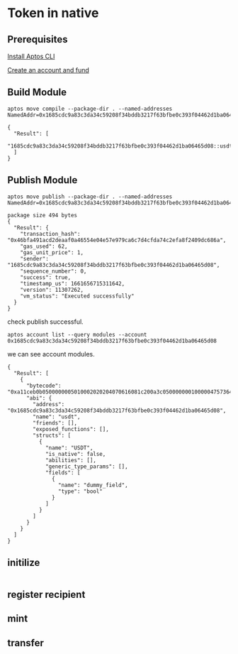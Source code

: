 # Token in native

## Prerequisites

[Install Aptos CLI](https://aptos.dev/cli-tools/aptos-cli-tool/install-aptos-cli)

[Create an account and fund](https://aptos.dev/cli-tools/aptos-cli-tool/use-aptos-cli)

## Build Module

```
aptos move compile --package-dir . --named-addresses NamedAddr=0x1685cdc9a83c3da34c59208f34bddb3217f63bfbe0c393f04462d1ba06465d08
```

```
{
  "Result": [
    "1685cdc9a83c3da34c59208f34bddb3217f63bfbe0c393f04462d1ba06465d08::usdt"
  ]
}
```

## Publish Module

```
aptos move publish --package-dir . --named-addresses NamedAddr=0x1685cdc9a83c3da34c59208f34bddb3217f63bfbe0c393f04462d1ba06465d08
```

```
package size 494 bytes
{
  "Result": {
    "transaction_hash": "0x46bfa491acd2deaaf0a46554e04e57e979ca6c7d4cfda74c2efa8f2409dc686a",
    "gas_used": 62,
    "gas_unit_price": 1,
    "sender": "1685cdc9a83c3da34c59208f34bddb3217f63bfbe0c393f04462d1ba06465d08",
    "sequence_number": 0,
    "success": true,
    "timestamp_us": 1661656715311642,
    "version": 11307262,
    "vm_status": "Executed successfully"
  }
}
```

check publish successful.

```
aptos account list --query modules --account 0x1685cdc9a83c3da34c59208f34bddb3217f63bfbe0c393f04462d1ba06465d08
```

we can see account modules.

```
{
  "Result": [
    {
      "bytecode": "0xa11ceb0b0500000005010002020204070616081c200a3c05000000010000047573647404555344540b64756d6d795f6669656c641685cdc9a83c3da34c59208f34bddb3217f63bfbe0c393f04462d1ba06465d08000201020100",
      "abi": {
        "address": "0x1685cdc9a83c3da34c59208f34bddb3217f63bfbe0c393f04462d1ba06465d08",
        "name": "usdt",
        "friends": [],
        "exposed_functions": [],
        "structs": [
          {
            "name": "USDT",
            "is_native": false,
            "abilities": [],
            "generic_type_params": [],
            "fields": [
              {
                "name": "dummy_field",
                "type": "bool"
              }
            ]
          }
        ]
      }
    }
  ]
}
```

## initilize

```
```

## register recipient


## mint


## transfer

